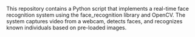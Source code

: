 This repository contains a Python script that implements a real-time face recognition system using the face_recognition library and OpenCV. The system captures video from a webcam, detects faces, and recognizes known individuals based on pre-loaded images.
